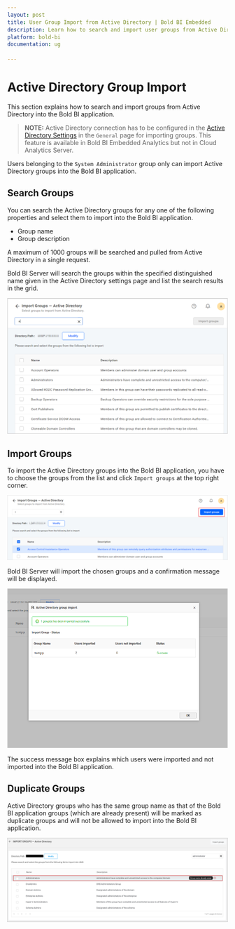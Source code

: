 ```yaml
---
layout: post
title: User Group Import from Active Directory | Bold BI Embedded
description: Learn how to search and import user groups from Active Directory into Bold BI Embedded. Only System Administrators can import AD groups.
platform: bold-bi
documentation: ug

---
```


# Active Directory Group Import

This section explains how to search and import groups from Active Directory into the Bold BI application.

> **NOTE:**  Active Directory connection has to be configured in the [Active Directory Settings](/site-administration/user-directory-settings/active-directory/) in the `General` page for importing groups. This feature is available in Bold BI Embedded Analytics but not in Cloud Analytics Server.

Users belonging to the `System Administrator` group only can import Active Directory groups into the Bold BI application.

## Search Groups

You can search the Active Directory groups for any one of the following properties and select them to import into the Bold BI application.

* Group name
* Group description

A maximum of 1000 groups will be searched and pulled from Active Directory in a single request. 

Bold BI Server will search the groups within the specified distinguished name given in the Active Directory settings page and list the search results in the grid.

![Import groups from Active Directory Server](/static/assets/managing-resources/manage-groups/images/Searched-groups-list.png)  

## Import Groups

To import the Active Directory groups into the Bold BI application, you have to choose the groups from the list and click `Import groups` at the top right corner.

![Import Groups from Active Directory](/static/assets/managing-resources/manage-groups/images/import-groups-from-active-directory.png)

Bold BI Server will import the chosen groups and a confirmation message will be displayed.

![Success message after imported the Active Directory groups](/static/assets/managing-resources/manage-groups/images/Active-Directory-group-import-success-window.png#width=65%)  

The success message box explains which users were imported and not imported into the Bold BI application.

## Duplicate Groups

Active Directory groups who has the same group name as that of the Bold BI application groups (which are already present) will be marked as duplicate groups and will not be allowed to import into the Bold BI application.

![Duplicated Active Directory Groups](/static/assets/managing-resources/manage-groups/images/Active-Directory-Duplicate-group.png)
